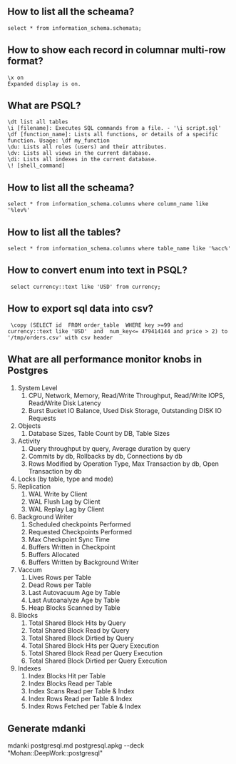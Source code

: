 ## How to list all the scheama?
```select * from information_schema.schemata;```

## How to show each record in columnar multi-row format?
```
\x on
Expanded display is on.
```

## What are PSQL?

```psql
\dt list all tables
\i [filename]: Executes SQL commands from a file. - '\i script.sql'
\df [function_name]: Lists all functions, or details of a specific function. Usage: \df my_function
\du: Lists all roles (users) and their attributes.
\dv: Lists all views in the current database.
\di: Lists all indexes in the current database.
\! [shell_command]
```

## How to list all the scheama?
```select * from information_schema.columns where column_name like '%lev%'```

## How to list all the tables?
```select * from information_schema.columns where table_name like '%acc%'```

## How to convert enum into text in PSQL?
```
 select currency::text like 'USD' from currency;
```

## How to export sql data into csv?
```
 \copy (SELECT id  FROM order_table  WHERE key >=99 and  currency::text like 'USD'  and  num_key<= 479414144 and price > 2) to '/tmp/orders.csv' with csv header
```


## What are all performance monitor knobs in Postgres
1. System Level
   1. CPU, Network, Memory, Read/Write Throughput, Read/Write  IOPS, Read/Write Disk Latency
   2. Burst Bucket IO Balance, Used Disk Storage, Outstanding DISK IO Requests
2. Objects
   1. Database Sizes, Table Count by DB, Table Sizes
3. Activity
   1. Query throughput by query, Average duration by query
   2. Commits by db, Rollbacks by db, Connections by db
   3. Rows Modified by Operation Type, Max Transaction by db, Open Transaction by db
4. Locks (by table, type and mode)
5. Replication
   1. WAL Write by Client
   2. WAL Flush Lag by Client
   3. WAL Replay Lag by Client
6. Background Writer
   1. Scheduled checkpoints Performed
   2. Requested Checkpoints Performed
   3. Max Checkpoint Sync Time
   4. Buffers Written in Checkpoint
   5. Buffers Allocated
   6. Buffers Written by Background Writer
7. Vaccum
   1. Lives Rows per Table
   2. Dead Rows per Table
   3. Last Autovacuum Age by Table
   4. Last Autoanalyze Age by Table
   5. Heap Blocks Scanned by Table
8. Blocks
   1. Total Shared Block Hits by Query
   2. Total Shared Block Read by Query
   3. Total Shared Block Dirtied by Query
   4. Total Shared Block Hits per Query Execution
   5. Total Shared Block Read per Query Execution
   6. Total Shared Block Dirtied per Query Execution
9. Indexes
   1. Index Blocks Hit per Table
   2. Index Blocks Read per Table
   3. Index Scans Read per Table & Index
   4. Index Rows Read per Table & Index
   5. Index Rows Fetched per Table & Index


## Generate mdanki
mdanki postgresql.md postgresql.apkg --deck "Mohan::DeepWork::postgresql"
